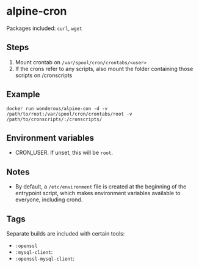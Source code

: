 # alpine-cron

Packages included: `curl`, `wget`

## Steps
1. Mount crontab on `/var/spool/cron/crontabs/<user>`
2. If the crons refer to any scripts, also mount the folder containing those scripts on /cronscripts

## Example

```
docker run wonderous/alpine-con -d -v /path/to/root:/var/spool/cron/crontabs/root -v /path/to/cronscripts/:/cronscripts/
```

## Environment variables
- CRON_USER. If unset, this will be `root`.

## Notes
- By default, a `/etc/environment` file is created at the beginning of the entrypoint script, which makes environment variables available to everyone, including crond.

## Tags
Separate builds are included with certain tools:
 - `:openssl`
 - `:mysql-client`:
 - `:openssl-mysql-client`: